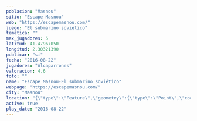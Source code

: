 ```yaml
---
poblacion: "Masnou"
sitio: "Escape Masnou"
web: "https://escapemasnou.com/"
juego: "El submarino soviético"
tematica: ""
max_jugadores: 5
latitud: 41.47967050
longitud: 2.30321390
publicar: "si"
fecha: "2016-08-22"
jugadores: "Alcaparrones"
valoracion: 4.6
foto: ""
name: "Escape Masnou-El submarino soviético"
webpage: "https://escapemasnou.com/"
city: "Masnou"
location: "{\"type\":\"Feature\",\"geometry\":{\"type\":\"Point\",\"coordinates\":[\"41,47967050\",\"2,30321390\"]}}"
active: true
play_date: "2016-08-22"
---
```

